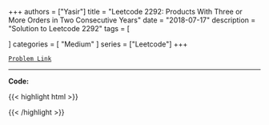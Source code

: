 
+++
authors = ["Yasir"]
title = "Leetcode 2292: Products With Three or More Orders in Two Consecutive Years"
date = "2018-07-17"
description = "Solution to Leetcode 2292"
tags = [
    
]
categories = [
    "Medium"
]
series = ["Leetcode"]
+++



[`Problem Link`](https://leetcode.com/problems/products-with-three-or-more-orders-in-two-consecutive-years/description/)

---

**Code:**

{{< highlight html >}}

{{< /highlight >}}

